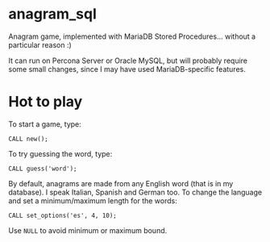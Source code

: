 anagram_sql
===========

Anagram game, implemented with MariaDB Stored Procedures... without a particular reason :) 

It can run on Percona Server or Oracle MySQL, but will probably require some small changes, since I may have used MariaDB-specific features.

Hot to play
===========

To start a game, type:

```
CALL new();
```

To try guessing the word, type:

```
CALL guess('word');
```

By default, anagrams are made from any English word (that is in my database).
I speak Italian, Spanish and German too.
To change the language and set a minimum/maximum length for the words:

```
CALL set_options('es', 4, 10);
```

Use `NULL` to avoid minimum or maximum bound.

